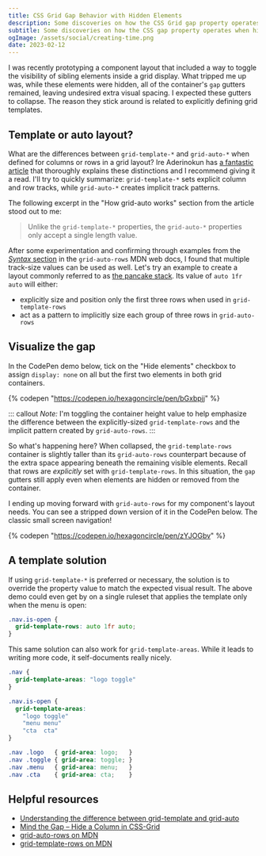 ```yaml
---
title: CSS Grid Gap Behavior with Hidden Elements
description: Some discoveries on how the CSS Grid gap property operates when hiding items in grid-template and grid-auto layouts.
subtitle: Some discoveries on how the CSS gap property operates when hiding items in grid-template & grid-auto layouts
ogImage: /assets/social/creating-time.png
date: 2023-02-12
---
```


I was recently prototyping a component layout that included a way to toggle the visibility of sibling elements inside a grid display. What tripped me up was, while these elements were hidden, all of the container's `gap` gutters remained, leaving undesired extra visual spacing. I expected these gutters to collapse. The reason they stick around is related to explicitly defining grid templates.

## Template or auto layout?

What are the differences between `grid-template-*` and `grid-auto-*` when defined for columns or rows in a grid layout? Ire Aderinokun has [a fantastic article](https://bitsofco.de/understanding-the-difference-between-grid-template-and-grid-auto/) that thoroughly explains these distinctions and I recommend giving it a read. I'll try to quickly summarize: `grid-template-*` sets explicit column and row tracks, while `grid-auto-*` creates implicit track patterns.

The following excerpt in the "How grid-auto works" section from the article stood out to me:

> Unlike the `grid-template-*` properties, the `grid-auto-*` properties only accept a single length value.

After some experimentation and confirming through examples from the [_Syntax_ section](https://developer.mozilla.org/en-US/docs/Web/CSS/grid-auto-rows#syntax) in the `grid-auto-rows` MDN web docs, I found that multiple track-size values can be used as well. Let's try an example to create a layout commonly referred to as [the pancake stack](https://web.dev/patterns/layout/pancake-stack/). Its value of `auto 1fr auto` will either:

- explicitly size and position only the first three rows when used in `grid-template-rows`
- act as a pattern to implicitly size each group of three rows in `grid-auto-rows`

## Visualize the gap

In the CodePen demo below, tick on the "Hide elements" checkbox to assign `display: none` on all but the first two elements in both grid containers.

{% codepen "https://codepen.io/hexagoncircle/pen/bGxbpjj" %}

::: callout
_Note:_ I'm toggling the container height value to help emphasize the difference between the explicitly-sized `grid-template-rows` and the implicit pattern created by `grid-auto-rows`.
:::

So what's happening here? When collapsed, the `grid-template-rows` container is slightly taller than its `grid-auto-rows` counterpart because of the extra space appearing beneath the remaining visible elements. Recall that rows are _explicitly_ set with `grid-template-rows`. In this situation, the `gap` gutters still apply even when elements are hidden or removed from the container.

I ending up moving forward with `grid-auto-rows` for my component's layout needs. You can see a stripped down version of it in the CodePen below. The classic small screen navigation!

{% codepen "https://codepen.io/hexagoncircle/pen/zYJOGbv" %}

## A template solution

If using `grid-template-*` is preferred or necessary, the solution is to override the property value to match the expected visual result. The above demo could even get by on a single ruleset that applies the template only when the menu is open:

```css
.nav.is-open {
  grid-template-rows: auto 1fr auto;
}
```

This same solution can also work for `grid-template-areas`. While it leads to writing more code, it self-documents really nicely.

```css
.nav {
  grid-template-areas: "logo toggle"
}

.nav.is-open {
  grid-template-areas: 
    "logo toggle"
    "menu menu"
    "cta  cta"
}

.nav .logo   { grid-area: logo;   }
.nav .toggle { grid-area: toggle; }
.nav .menu   { grid-area: menu;   }
.nav .cta    { grid-area: cta;    }

```

## Helpful resources

- [Understanding the difference between grid-template and grid-auto](https://bitsofco.de/understanding-the-difference-between-grid-template-and-grid-auto/)
- [Mind the Gap – Hide a Column in CSS-Grid](https://marcus-obst.de/blog/mid-the-gap-hide-a-column-in-css-grid)
- [grid-auto-rows on MDN](https://developer.mozilla.org/en-US/docs/Web/CSS/grid-auto-rows)
- [grid-template-rows on MDN](https://developer.mozilla.org/en-US/docs/Web/CSS/grid-template-rows)